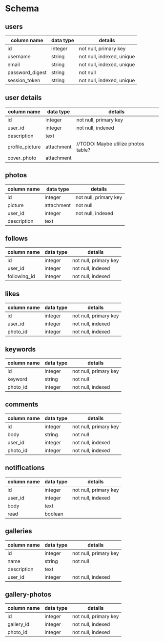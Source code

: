 # Schema
## users

column name     | data type | details
----------------|-----------|-----------------------
id              | integer   | not null, primary key
username        | string    | not null, indexed, unique
email           | string    | not null, indexed, unique
password_digest | string    | not null
session_token   | string    | not null, indexed, unique

## user details

column name     | data type | details
----------------|-----------|-----------------------
id              | integer   | not null, primary key
user_id         | integer   | not null, indexed
description     | text      |
profile_picture | attachment| //TODO: Maybe utilize photos table?
cover_photo     | attachment|

## photos

column name     | data type | details
----------------|-----------|-----------------------
id              | integer   | not null, primary key
picture         | attachment| not null
user_id         | integer   | not null, indexed
description     | text      |

## follows

column name     | data type | details
----------------|-----------|-----------------------
id              | integer   | not null, primary key
user_id         | integer   | not null, indexed
following_id    | integer   | not null, indexed

## likes

column name     | data type | details
----------------|-----------|-----------------------
id              | integer   | not null, primary key
user_id         | integer   | not null, indexed
photo_id        | integer   | not null, indexed

## keywords

column name     | data type | details
----------------|-----------|-----------------------
id              | integer   | not null, primary key
keyword         | string    | not null
photo_id        | integer   | not null, indexed

## comments

column name     | data type | details
----------------|-----------|-----------------------
id              | integer   | not null, primary key
body            | string    | not null
user_id         | integer   | not null, indexed
photo_id        | integer   | not null, indexed

## notifications

column name     | data type | details
----------------|-----------|-----------------------
id              | integer   | not null, primary key
user_id         | integer   | not null, indexed
body            | text      |
read            | boolean   |

## galleries

column name     | data type | details
----------------|-----------|-----------------------
id              | integer   | not null, primary key
name            | string    | not null
description     | text      |
user_id         | integer   | not null, indexed

## gallery-photos

column name     | data type | details
----------------|-----------|-----------------------
id              | integer   | not null, primary key
gallery_id      | integer   | not null, indexed
photo_id        | integer   | not null, indexed
